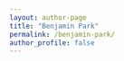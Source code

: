 ```yaml
---
layout: author-page
title: "Benjamin Park"
permalink: /benjamin-park/
author_profile: false
---
```

